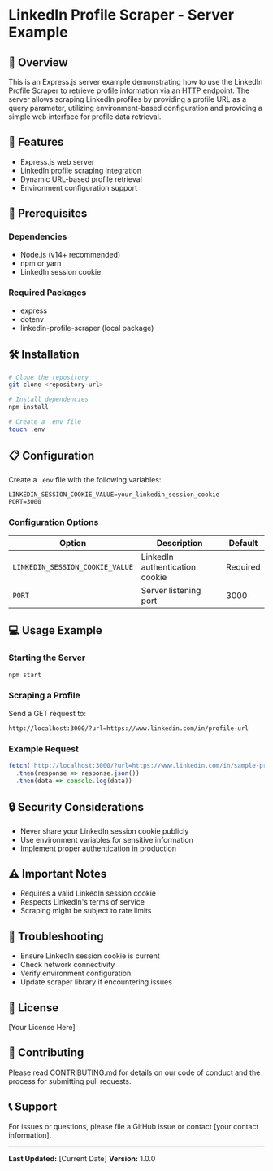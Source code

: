 # LinkedIn Profile Scraper - Server Example

## 📝 Overview

This is an Express.js server example demonstrating how to use the LinkedIn Profile Scraper to retrieve profile information via an HTTP endpoint. The server allows scraping LinkedIn profiles by providing a profile URL as a query parameter, utilizing environment-based configuration and providing a simple web interface for profile data retrieval.

## 🚀 Features

- Express.js web server
- LinkedIn profile scraping integration
- Dynamic URL-based profile retrieval
- Environment configuration support

## 🔧 Prerequisites

### Dependencies
- Node.js (v14+ recommended)
- npm or yarn
- LinkedIn session cookie

### Required Packages
- express
- dotenv
- linkedin-profile-scraper (local package)

## 🛠 Installation

```bash
# Clone the repository
git clone <repository-url>

# Install dependencies
npm install

# Create a .env file
touch .env
```

## 📋 Configuration

Create a `.env` file with the following variables:

```env
LINKEDIN_SESSION_COOKIE_VALUE=your_linkedin_session_cookie
PORT=3000
```

### Configuration Options

| Option | Description | Default |
|--------|-------------|---------|
| `LINKEDIN_SESSION_COOKIE_VALUE` | LinkedIn authentication cookie | Required |
| `PORT` | Server listening port | 3000 |

## 💻 Usage Example

### Starting the Server

```bash
npm start
```

### Scraping a Profile

Send a GET request to:
```
http://localhost:3000/?url=https://www.linkedin.com/in/profile-url
```

### Example Request

```javascript
fetch('http://localhost:3000/?url=https://www.linkedin.com/in/sample-profile')
  .then(response => response.json())
  .then(data => console.log(data))
```

## 🔒 Security Considerations

- Never share your LinkedIn session cookie publicly
- Use environment variables for sensitive information
- Implement proper authentication in production

## ⚠️ Important Notes

- Requires a valid LinkedIn session cookie
- Respects LinkedIn's terms of service
- Scraping might be subject to rate limits

## 🐛 Troubleshooting

- Ensure LinkedIn session cookie is current
- Check network connectivity
- Verify environment configuration
- Update scraper library if encountering issues

## 📄 License

[Your License Here]

## 🤝 Contributing

Please read CONTRIBUTING.md for details on our code of conduct and the process for submitting pull requests.

## 📞 Support

For issues or questions, please file a GitHub issue or contact [your contact information].

---

**Last Updated:** [Current Date]
**Version:** 1.0.0